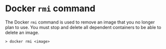 # Docker ```rmi``` command

The Docker ```rmi``` command is used to remove an image that you no longer plan to use. You must stop and delete all dependent containers to be able to delete an image.

    > docker rmi <image>